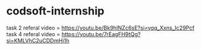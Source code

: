 # codsoft-internship
task 2 referal video = https://youtu.be/Bk9hlNZc6sE?si=yqq_Xxns_Ic29Pcf
task 4 referal video = https://youtu.be/7rEagFH9tQg?si=KMLVhC2uCDDmHi1h
